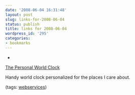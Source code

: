 ```yaml
---
date: '2008-06-04 16:31:48'
layout: post
slug: links-for-2008-06-04
status: publish
title: links for 2008-06-04
wordpress_id: '295'
categories:
- bookmarks
---
```



	
  *
		

[The Personal World Clock](http://www.timeanddate.com/worldclock/personal.html?cities=237,438,1504,78,43,24,224)


		

Handy world clock personalized for the places I care about.


		

(tags: [webservices](http://del.icio.us/eob/webservices))


	



